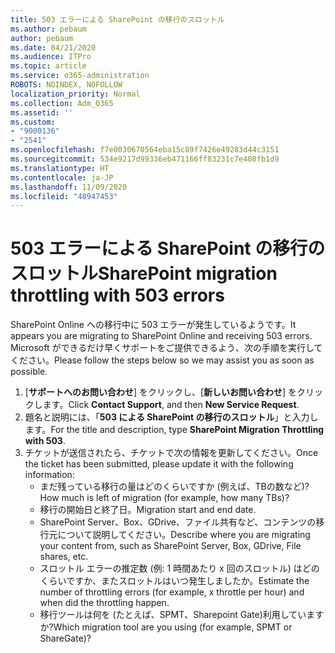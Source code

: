 ```yaml
---
title: 503 エラーによる SharePoint の移行のスロットル
ms.author: pebaum
author: pebaum
ms.date: 04/21/2020
ms.audience: ITPro
ms.topic: article
ms.service: o365-administration
ROBOTS: NOINDEX, NOFOLLOW
localization_priority: Normal
ms.collection: Adm_O365
ms.assetid: ''
ms.custom:
- "9000136"
- "2541"
ms.openlocfilehash: f7e0030670564eba15c89f7426e49283d44c3151
ms.sourcegitcommit: 534e9217d99336eb471166ff83231c7e408fb1d9
ms.translationtype: HT
ms.contentlocale: ja-JP
ms.lasthandoff: 11/09/2020
ms.locfileid: "48947453"
---
```

# <a name="sharepoint-migration-throttling-with-503-errors"></a><span data-ttu-id="35d59-102">503 エラーによる SharePoint の移行のスロットル</span><span class="sxs-lookup"><span data-stu-id="35d59-102">SharePoint migration throttling with 503 errors</span></span>

<span data-ttu-id="35d59-103">SharePoint Online への移行中に 503 エラーが発生しているようです。</span><span class="sxs-lookup"><span data-stu-id="35d59-103">It appears you are migrating to SharePoint Online and receiving 503 errors.</span></span> <span data-ttu-id="35d59-104">Microsoft ができるだけ早くサポートをご提供できるよう、次の手順を実行してください。</span><span class="sxs-lookup"><span data-stu-id="35d59-104">Please follow the steps below so we may assist you as soon as possible.</span></span>

1. <span data-ttu-id="35d59-105">[**サポートへのお問い合わせ**] をクリックし、[**新しいお問い合わせ**] をクリックします。</span><span class="sxs-lookup"><span data-stu-id="35d59-105">Click **Contact Support**, and then **New Service Request**.</span></span>
2. <span data-ttu-id="35d59-106">題名と説明には、「**503 による SharePoint の移行のスロットル**」と入力します。</span><span class="sxs-lookup"><span data-stu-id="35d59-106">For the title and description, type **SharePoint Migration Throttling with 503**.</span></span>
3. <span data-ttu-id="35d59-107">チケットが送信されたら、チケットで次の情報を更新してください。</span><span class="sxs-lookup"><span data-stu-id="35d59-107">Once the ticket has been submitted, please update it with the following information:</span></span>
    - <span data-ttu-id="35d59-108">まだ残っている移行の量はどのくらいですか (例えば、TBの数など)?</span><span class="sxs-lookup"><span data-stu-id="35d59-108">How much is left of migration (for example, how many TBs)?</span></span>
    - <span data-ttu-id="35d59-109">移行の開始日と終了日。</span><span class="sxs-lookup"><span data-stu-id="35d59-109">Migration start and end date.</span></span>
    - <span data-ttu-id="35d59-110">SharePoint Server、Box、GDrive、ファイル共有など、コンテンツの移行元について説明してください。</span><span class="sxs-lookup"><span data-stu-id="35d59-110">Describe where you are migrating your content from, such as SharePoint Server, Box, GDrive, File shares, etc.</span></span>
    - <span data-ttu-id="35d59-111">スロットル エラーの推定数 (例: 1 時間あたり x 回のスロットル) はどのくらいですか、またスロットルはいつ発生しましたか。</span><span class="sxs-lookup"><span data-stu-id="35d59-111">Estimate the number of throttling errors (for example, x throttle per hour) and when did the throttling happen.</span></span>
    - <span data-ttu-id="35d59-112">移行ツールは何を (たとえば、SPMT、Sharepoint Gate)利用していますか?</span><span class="sxs-lookup"><span data-stu-id="35d59-112">Which migration tool are you using (for example, SPMT or ShareGate)?</span></span>
